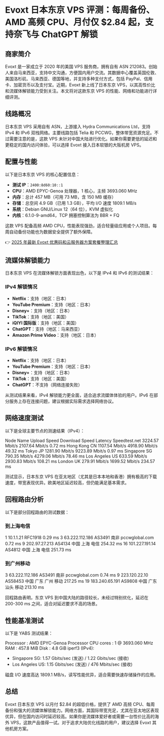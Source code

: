 # Evoxt 日本东京 VPS 评测：每周备份、AMD 高频 CPU、月付仅 $2.84 起，支持奈飞与 ChatGPT 解锁

## 商家简介

Evoxt 是一家成立于 2020 年的美国 VPS 服务商，拥有自有 ASN 212083。创始人来自马来西亚，支持中文沟通，方便国内用户交流。其数据中心覆盖英国伦敦、美国洛杉矶、马来西亚、德国等地，并支持多种支付方式，包括 PayPal、信用卡、加密货币以及支付宝。近期，Evoxt 新上线了日本东京 VPS，以其高性价比和流媒体解锁能力受到关注。本文将对这款东京 VPS 的性能、网络和功能进行详细评测。

## 线路概况

日本东京 VPS 采用自有 ASN，上游接入 Hydra Communications Ltd，支持 IPv4 和 IPv6 双栈网络。主要线路包括 Telia 和 PCCWG，整体带宽资源充足。不过需要注意的是，这款 VPS 未针对中国大陆进行优化。如果你需要更低的延迟和更稳定的国内访问体验，可以选择 Evoxt 接入日本软银的大阪机房 VPS。

## 配置与性能

以下是日本东京 VPS 的核心配置信息：

- **测试 IP**：`2400:8d60:10::1`
- **CPU**：AMD EPYC-Genoa 处理器，1 核心，主频 3693.060 MHz
- **内存**：总计 457 MB（可用 73 MB，含 150 MB 缓存）
- **存储**：总空间 4.9 GB（已用 1.3 GB），平均 I/O 速度 1809.1 MB/s
- **系统**：Debian GNU/Linux 12（64 位），KVM 虚拟化
- **内核**：6.1.0-9-amd64，TCP 拥塞控制算法为 BBR + FQ

这款 VPS 配备高频 AMD CPU，性能表现强劲，适合轻量级应用或个人项目。每周自动备份功能也为数据安全提供了额外保障。

👉 [2025 年最新 Evoxt 优惠码和云服务器方案套餐整理汇总](https://bit.ly/evoxt)

## 流媒体解锁能力

日本东京 VPS 在流媒体解锁方面表现出色，以下是 IPv4 和 IPv6 的测试结果：

### IPv4 解锁情况
- **Netflix**：支持（地区：日本）
- **YouTube Premium**：支持（地区：日本）
- **Disney+**：支持（地区：日本）
- **TikTok**：支持（地区：美国）
- **iQIYI 国际版**：支持（地区：美国）
- **ChatGPT**：支持（地区：马来西亚）
- **Amazon Prime Video**：支持（地区：日本）

### IPv6 解锁情况
- **Netflix**：支持（地区：日本）
- **YouTube Premium**：支持（地区：日本）
- **Disney+**：支持（地区：日本）
- **TikTok**：支持（地区：美国）
- **ChatGPT**：不支持（网络连接失败）

从测试结果来看，IPv4 解锁能力更全面，适合追求流媒体体验的用户。IPv6 在部分服务上存在连接问题，建议根据实际需求选择网络协议。

## 网络速度测试

以下是全球主要节点的测速结果（IPv4）：

Node Name       Upload Speed    Download Speed    Latency
Speedtest.net   3224.57 Mbit/s  2107.64 Mbit/s    0.72 ms
Hong Kong CN    1107.54 Mbit/s  4918.90 Mbit/s    49.32 ms
Tokyo JP        1281.90 Mbit/s  9223.89 Mbit/s    0.97 ms
Singapore SG    790.35 Mbit/s   4279.06 Mbit/s    78.46 ms
Los Angeles US  633.59 Mbit/s   2930.83 Mbit/s    108.21 ms
London UK       279.91 Mbit/s   1699.52 Mbit/s    234.57 ms

测试显示，日本东京 VPS 在亚太地区（尤其是日本本地和香港）拥有极高的下载速度，带宽表现优异。欧美地区延迟较高，但仍能满足基本需求。

## 回程路由分析

以下是部分回程路由的测试数据：

### 到上海电信

1   10.1.1.21       RFC1918          0.29 ms
3   63.222.112.186  AS3491  南非 pccwglobal.com  0.72 ms
9   202.97.27.213   AS4134  中国 上海 电信  254.32 ms
16  101.227.191.14  AS4812  中国 上海 电信  251.73 ms

### 到广州移动

3   63.222.112.186  AS3491  南非 pccwglobal.com  0.74 ms
9   223.120.22.10   AS58453 中国 广东 广州 移动  217.25 ms
19  183.240.65.191  AS9808  中国 广东 汕头 移动  213.10 ms

回程路由表明，东京 VPS 到中国大陆的路径较长，未经过特别优化，延迟在 200-300 ms 之间，适合对延迟要求不高的场景。

## 性能基准测试

以下是 YABS 测试结果：

Processor  : AMD EPYC-Genoa Processor
CPU cores  : 1 @ 3693.060 MHz
RAM        : 457.8 MiB
Disk       : 4.8 GiB
iperf3 (IPv4):
- Singapore SG: 1.57 Gbits/sec (发送) / 1.22 Gbits/sec (接收)
- Los Angeles US: 1.15 Gbits/sec (发送) / 476 Mbits/sec (接收)

磁盘 I/O 速度高达 1809.1 MB/s，读写性能优异，适合需要快速存储操作的应用。

## 总结

Evoxt 日本东京 VPS 以月付 $2.84 的超低价格，提供了 AMD 高频 CPU、每周备份和强大的流媒体解锁能力。网络方面，其国际带宽充足，尤其在亚太地区表现优异，但在国内访问时延迟较高。如果你是流媒体爱好者或需要一台性价比高的海外 VPS，这款产品值得一试。对于追求大陆优化线路的用户，建议选择 Evoxt 其他机房方案。